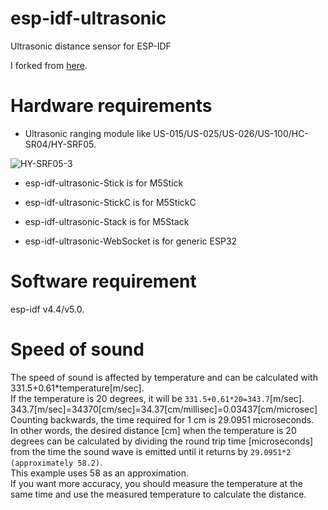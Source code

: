 # esp-idf-ultrasonic
Ultrasonic distance sensor for ESP-IDF

I forked from [here](https://github.com/UncleRus/esp-idf-lib/tree/master/examples/ultrasonic).   

# Hardware requirements
- Ultrasonic ranging module like US-015/US-025/US-026/US-100/HC-SR04/HY-SRF05.

![HY-SRF05-3](https://user-images.githubusercontent.com/6020549/61570755-a67eff80-aac9-11e9-9e9c-19e946fae39f.JPG)

- esp-idf-ultrasonic-Stick is for M5Stick

- esp-idf-ultrasonic-StickC is for M5StickC

- esp-idf-ultrasonic-Stack is for M5Stack

- esp-idf-ultrasonic-WebSocket is for generic ESP32

# Software requirement
esp-idf v4.4/v5.0.   


# Speed of sound
The speed of sound is affected by temperature and can be calculated with 331.5+0.61\*temperature[m/sec].   
If the temperature is 20 degrees, it will be ```331.5+0.61*20=343.7```[m/sec].   
343.7[m/sec]=34370[cm/sec]=34.37[cm/millisec]=0.03437[cm/microsec]   
Counting backwards, the time required for 1 cm is 29.0951 microseconds.   
In other words, the desired distance [cm] when the temperature is 20 degrees can be calculated by dividing the round trip time [microseconds] from the time the sound wave is emitted until it returns by ```29.0951*2 (approximately 58.2)```.   
This example uses 58 as an approximation.   
If you want more accuracy, you should measure the temperature at the same time and use the measured temperature to calculate the distance.   

